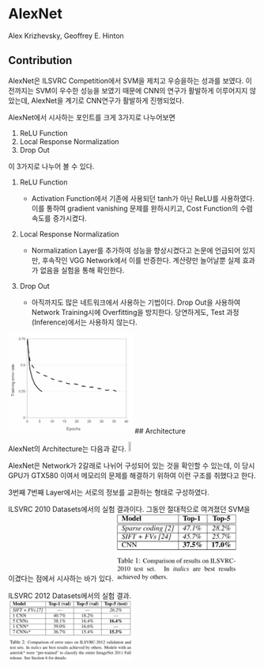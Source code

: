 # AlexNet 

Alex Krizhevsky, Geoffrey E. Hinton

## Contribution

AlexNet은 ILSVRC Competition에서 SVM을 제치고 우승을하는 성과를 보였다. 
이전까지는 SVM이 우수한 성능을 보였기 때문에 CNN의 연구가 활발하게 이루어지지 않았는데, AlexNet을 계기로 CNN연구가 활발하게 진행되었다. 

AlexNet에서 시사하는 포인트를 크게 3가지로 나누어보면

1. ReLU Function
2. Local Response Normalization
3. Drop Out

이 3가지로 나누어 볼 수 있다.

1. ReLU Function
	* Activation Function에서 기존에 사용되던 tanh가 아닌 ReLU를 사용하였다. 이를 통하여 gradient vanishing 문제를 완하시키고, Cost Function의 수렴속도를 증가시켰다. 

2. Local Response Normalization
	* Normalization Layer를 추가하여 성능을 향상시켰다고 논문에 언급되어 있지만, 후속작인 VGG Network에서 이를 반증한다. 계산량만 늘어날뿐 실제 효과가 없음을 실험을 통해 확인한다. 

3. Drop Out
	* 아직까지도 많은 네트워크에서 사용하는 기법이다. Drop Out을 사용하여 Network Training시에 Overfitting을 방지한다. 당연하게도, Test 과정 (Inference)에서는 사용하지 않는다.

<img src="../images/alexnet/dropout.png" width="50%" height="50%">
## Architecture

AlexNet의 Architecture는 다음과 같다. 
<img src="../images/alexnet/arcjotectire.png" width="10%" height="50%">

AlexNet은 Network가 2갈래로 나뉘어 구성되어 있는 것을 확인할 수 있는데, 이 당시 GPU가 GTX580 이여서 메모리의 문제를 해결하기 위하여 이런 구조를 취했다고 한다. 

3번째 7번째 Layer에서는 서로의 정보를 교환하는 형태로 구성하였다. 


ILSVRC 2010 Datasets에서의 실험 결과이다. 그동안 절대적으로 여겨졌던 SVM을 이겼다는 점에서 시사하는 바가 있다.
<img src="../images/alexnet/test_result.png" width="50%" height="50%">

ILSVRC 2012 Datasets에서의 실험 결과.
<img src="../images/alexnet/test_result2.png" width="50%" height="50%">
